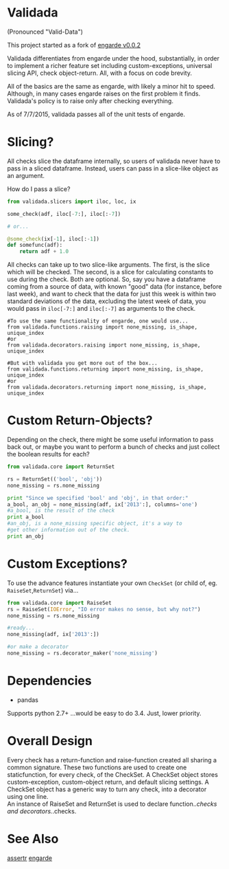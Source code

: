 Validada 
========

(Pronounced "Valid-Data")

This project started as a fork of [engarde v0.0.2](https://github.com/TomAugspurger/engarde)

Validada differentiates from engarde under the hood, substantially, in order to implement a richer
feature set including custom-exceptions, universal slicing API, check object-return.  All, 
with a focus on code brevity.  

All of the basics are the same as engarde, with likely a minor hit to speed.  Although,
in many cases engarde raises on the first problem it finds.  Validada's policy is
to raise only after checking everything.

As of 7/7/2015,  validada passes all of the unit tests of engarde.

Slicing?
========
All checks slice the dataframe internally, so users of validada never have to pass in a sliced dataframe.
Instead, users can pass in a slice-like object as an argument.  

How do I pass a slice?

```python
from validada.slicers import iloc, loc, ix

some_check(adf, iloc[-7:], iloc[:-7])

# or...

@some_check(ix[-1], iloc[:-1])
def somefunc(adf):
	return adf + 1.0

```

All checks can take up to two slice-like arguments.  The first, is the slice which will be checked. 
The second, is a slice for calculating constants to use during the check.  Both are optional.
So, say you have a dataframe coming from a source of data, with known "good" data 
(for instance, before last week), and want to check that the data for just this week is within
two standard deviations of the data, excluding the latest week of data, you would pass in 
```iloc[-7:]``` and ```iloc[:-7]``` as arguments to the check.

```
#To use the same functionality of engarde, one would use...
from validada.functions.raising import none_missing, is_shape, unique_index
#or
from validada.decorators.raising import none_missing, is_shape, unique_index
```

```
#But with validada you get more out of the box...
from validada.functions.returning import none_missing, is_shape, unique_index
#or
from validada.decorators.returning import none_missing, is_shape, unique_index
```

Custom Return-Objects?
======================
Depending on the check, there might be some useful information to pass back out, or maybe you
want to perform a bunch of checks and just collect the boolean results for each?

``` python
from validada.core import ReturnSet

rs = ReturnSet(('bool', 'obj'))
none_missing = rs.none_missing

print "Since we specified 'bool' and 'obj', in that order:"
a_bool, an_obj = none_missing(adf, ix['2013':], columns='one')
#a_bool, is the result of the check
print a_bool
#an_obj, is a none_missing specific object, it's a way to 
#get other information out of the check.
print an_obj
```


Custom Exceptions?
==================
To use the advance features instantiate your own ```CheckSet``` (or child of, eg. ```RaiseSet```,```ReturnSet```) via...

``` python
from validada.core import RaiseSet
rs = RaiseSet(IOError, "IO error makes no sense, but why not?")
none_missing = rs.none_missing

#ready...
none_missing(adf, ix['2013':])

#or make a decorator
none_missing = rs.decorator_maker('none_missing')
```

Dependencies
============

- pandas

Supports python 2.7+  ...would be easy to do 3.4.  Just, lower priority.


Overall Design
==============

Every check has a return-function and raise-function created all sharing a common signature.
These two functions are used to create one staticfunction, for every check, of the CheckSet.
A CheckSet object stores custom-exception, custom-object return, and default slicing settings.
A CheckSet object has a generic way to turn any check, into a decorator using one line.  
An instance of RaiseSet and ReturnSet is used to declare function.*.checks and decorators.*.checks.

See Also
========

[assertr](https://github.com/tonyfischetti/assertr)
[engarde](https://github.com/TomAugspurger/engarde)

